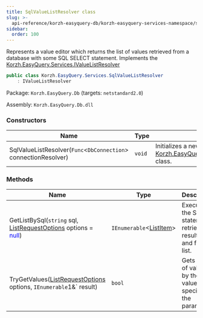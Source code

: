 ```yaml
---
title: SqlValueListResolver class
slug: >-
  api-reference/korzh-easyquery-db/korzh-easyquery-services-namespace/sqlvaluelistresolver-class
sidebar:
  order: 100
---
```


Represents a value editor which returns the list of values  retrieved from a database with some SQL SELECT statement.  Implements the [Korzh.EasyQuery.Services.IValueListResolver](/easyquery/docs/api-reference/korzh-easyquery/korzh-easyquery-services-namespace/ivaluelistresolver-interface)
```csharp
public class Korzh.EasyQuery.Services.SqlValueListResolver
    : IValueListResolver

```
Package: `Korzh.EasyQuery.Db` (targets: `netstandard2.0`)

Assembly: `Korzh.EasyQuery.Db.dll`

### Constructors

| Name | Type | Description | 
| --- | --- | --- | 
| SqlValueListResolver(`Func`&lt;`DbConnection`&gt; connectionResolver) | `void` | Initializes a new instance of the [Korzh.EasyQuery.Services.SqlValueListResolver](/easyquery/docs/api-reference/korzh-easyquery-db/korzh-easyquery-services-namespace/sqlvaluelistresolver-class) class. | 


### Methods

| Name | Type | Description | 
| --- | --- | --- | 
| GetListBySql(`string` sql, [ListRequestOptions](/easyquery/docs/api-reference/korzh-easyquery/korzh-easyquery-services-namespace/listrequestoptions-class) options = <span style='color: blue'>null</span>) | `IEnumerable`&lt;[ListItem](/easyquery/docs/api-reference/korzh-easyquery/korzh-easyquery-services-namespace/listitem-class)&gt; | Executes the SQL statement, retrieve the result set and fills the list. | 
| TryGetValues([ListRequestOptions](/easyquery/docs/api-reference/korzh-easyquery/korzh-easyquery-services-namespace/listrequestoptions-class) options, `IEnumerable`1&` result) | `bool` | Gets the list of values by the value editor specified in the parameter. |
